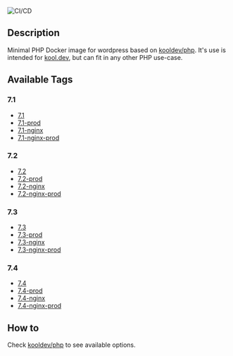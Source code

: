 ![CI/CD](https://github.com/kool-dev/docker-wordpress/workflows/CI/CD/badge.svg)

## Description

Minimal PHP Docker image for wordpress based on [kooldev/php](https://github.com/kool-dev/docker-php). It's use is intended for [kool.dev](https://github.com/kool-dev/kool), but can fit in any other PHP use-case.

## Available Tags

### 7.1

- [7.1](https://github.com/kool-dev/docker-wordpress/blob/master/7.1/Dockerfile)
- [7.1-prod](https://github.com/kool-dev/docker-wordpress/blob/master/7.1-prod/Dockerfile)
- [7.1-nginx](https://github.com/kool-dev/docker-wordpress/blob/master/7.1-nginx/Dockerfile)
- [7.1-nginx-prod](https://github.com/kool-dev/docker-wordpress/blob/master/7.1-nginx-prod/Dockerfile)

### 7.2

- [7.2](https://github.com/kool-dev/docker-wordpress/blob/master/7.2/Dockerfile)
- [7.2-prod](https://github.com/kool-dev/docker-wordpress/blob/master/7.2-prod/Dockerfile)
- [7.2-nginx](https://github.com/kool-dev/docker-wordpress/blob/master/7.2-nginx/Dockerfile)
- [7.2-nginx-prod](https://github.com/kool-dev/docker-wordpress/blob/master/7.2-nginx-prod/Dockerfile)

### 7.3

- [7.3](https://github.com/kool-dev/docker-wordpress/blob/master/7.3/Dockerfile)
- [7.3-prod](https://github.com/kool-dev/docker-wordpress/blob/master/7.3-prod/Dockerfile)
- [7.3-nginx](https://github.com/kool-dev/docker-wordpress/blob/master/7.3-nginx/Dockerfile)
- [7.3-nginx-prod](https://github.com/kool-dev/docker-wordpress/blob/master/7.3-nginx-prod/Dockerfile)

### 7.4

- [7.4](https://github.com/kool-dev/docker-wordpress/blob/master/7.4/Dockerfile)
- [7.4-prod](https://github.com/kool-dev/docker-wordpress/blob/master/7.4-prod/Dockerfile)
- [7.4-nginx](https://github.com/kool-dev/docker-wordpress/blob/master/7.4-nginx/Dockerfile)
- [7.4-nginx-prod](https://github.com/kool-dev/docker-wordpress/blob/master/7.4-nginx-prod/Dockerfile)

## How to

Check [kooldev/php](https://github.com/kool-dev/docker-php) to see available options.
